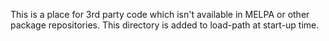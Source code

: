 This is a place for 3rd party code which isn't available in MELPA or other
package repositories. This directory is added to load-path at start-up time.